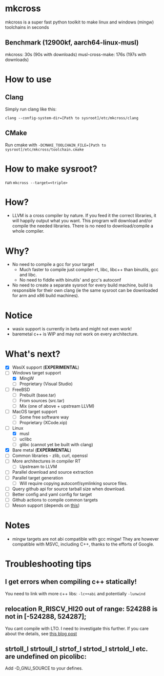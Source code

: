 # mkcross
mkcross is a super fast python toolkit to make linux and windows (mingw) toolchains in seconds
## Benchmark (12900kf, aarch64-linux-musl)
mkcross: 30s (90s with downloads)
musl-cross-make: 176s (197s with downloads)
<!-- TODO: full blown comparision chart -->

# How to use
## Clang
Simply run clang like this:
```
clang --config-system-dir=[Path to sysroot]/etc/mkcross/clang
```
## CMake
Run cmake with `-DCMAKE_TOOLCHAIN_FILE=[Path to sysroot]/etc/mkcross/toolchain.cmake`

# How to make sysroot?
run `mkcross --target=<triple>`

# How?
 - LLVM is a cross compiler by nature. If you feed it the correct libraries, it will happily output what you want. This program will download and/or compile the needed libraries. There is no need to download/compile a whole compiler.

# Why?
 - No need to compile a gcc for your target
   - Much faster to compile just compiler-rt, libc, libc++ than binutils, gcc and libc.
   - No need to fiddle with binutils' and gcc's autoconf
 - No need to create a separate sysroot for every build machine, build is responsible for their own clang (ie the same sysroot can be downloaded for arm and x86 build machines).

# Notice
 - wasix support is currently in beta and might not even work!
 - baremetal c++ is WIP and may not work on every architecture.

# What's next?
 - [x] WasiX support (**EXPERIMENTAL**)
 - [ ] Windows target support
   - [x] MingW
   - [ ] Proprietary (Visual Studio)
 - [ ] FreeBSD
   - [ ] Prebuilt (base.tar)
   - [ ] From sources (src.tar)
   - [ ] Mix (one of above + upstream LLVM)
 - [ ] MacOS target support
   - [ ] Some free software way
   - [ ] Proprietary (XCode.xip)
 - [ ] Linux
   - [x] musl
   - [ ] uclibc
   - [ ] glibc (cannot yet be built with clang)
 - [X] Bare metal (**EXPERIMENTAL**)
 - [ ] Common libraries - zlib, curl, openssl
 - [ ] More architectures in compiler RT
   - [ ] Upstream to LLVM
 - [ ] Parallel download and source extraction
 - [ ] Parallel target generation
   - [ ] Will require copying autoconf/symlinking source files.
 - [ ] Query github api for source tarball size when download.
 - [ ] Better config and yaml config for target
 - [ ] Github actions to compile common targets
 - [ ] Meson support (depends on [this](https://github.com/mesonbuild/meson/discussions/11731))

# Notes
 - mingw targets are not abi compatible with gcc mingw! They are however compatible with MSVC, including C++, thanks to the efforts of Google.

# Troubleshooting tips
## I get errors when compiling c++ statically!
You need to link with more c++ libs: `-lc++abi` and potentially `-lunwind`
## relocation R_RISCV_HI20 out of range: 524288 is not in [-524288, 524287];
You cant compile with LTO. I need to investigate this further.
If you care about the details, see [this blog post](https://www.sifive.com/blog/all-aboard-part-4-risc-v-code-models#what-does--mcmodelmedlow-mean)
## strtoll_l strtoull_l strtof_l strtod_l strtold_l etc. are undefined on picolibc:
Add -D_GNU_SOURCE to your defines.
